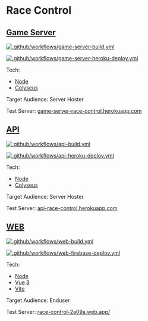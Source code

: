 # Race Control

## [Game Server](https://github.com/Wenish/race-control/tree/main/game-server-race-control)

[![.github/workflows/game-server-build.yml](https://github.com/Wenish/race-control/actions/workflows/game-server-build.yml/badge.svg)](https://github.com/Wenish/race-control/actions/workflows/game-server-build.yml)

[![.github/workflows/game-server-heroku-deploy.yml](https://github.com/Wenish/race-control/actions/workflows/game-server-heroku-deploy.yml/badge.svg)](https://github.com/Wenish/race-control/actions/workflows/game-server-heroku-deploy.yml)

Tech:

- [Node](https://nodejs.org/)
- [Colyseus](https://colyseus.io/)

Target Audience: Server Hoster

Test Server: [game-server-race-control.herokuapp.com](https://game-server-race-control.herokuapp.com/)


## [API](https://github.com/Wenish/race-control/tree/main/api-race-control)

[![.github/workflows/api-build.yml](https://github.com/Wenish/race-control/actions/workflows/api-build.yml/badge.svg)](https://github.com/Wenish/race-control/actions/workflows/api-build.yml)

[![.github/workflows/api-heroku-deploy.yml](https://github.com/Wenish/race-control/actions/workflows/api-heroku-deploy.yml/badge.svg)](https://github.com/Wenish/race-control/actions/workflows/api-heroku-deploy.yml)

Tech:

- [Node](https://nodejs.org/)
- [Colyseus](https://colyseus.io/)

Target Audience: Server Hoster

Test Server: [api-race-control.herokuapp.com](https://api-race-control.herokuapp.com/)

## [WEB](https://github.com/Wenish/race-control/tree/main/web-race-control)

[![.github/workflows/web-build.yml](https://github.com/Wenish/race-control/actions/workflows/web-build.yml/badge.svg)](https://github.com/Wenish/race-control/actions/workflows/web-build.yml)

[![.github/workflows/web-firebase-deploy.yml](https://github.com/Wenish/race-control/actions/workflows/web-firebase-deploy.yml/badge.svg)](https://github.com/Wenish/race-control/actions/workflows/web-firebase-deploy.yml)

Tech:

- [Node](https://nodejs.org/)
- [Vue 3](https://v3.vuejs.org/)
- [Vite](https://vitejs.dev/)

Target Audience: Enduser

Test Server: [race-control-2a09a.web.app/](https://race-control-2a09a.web.app/)